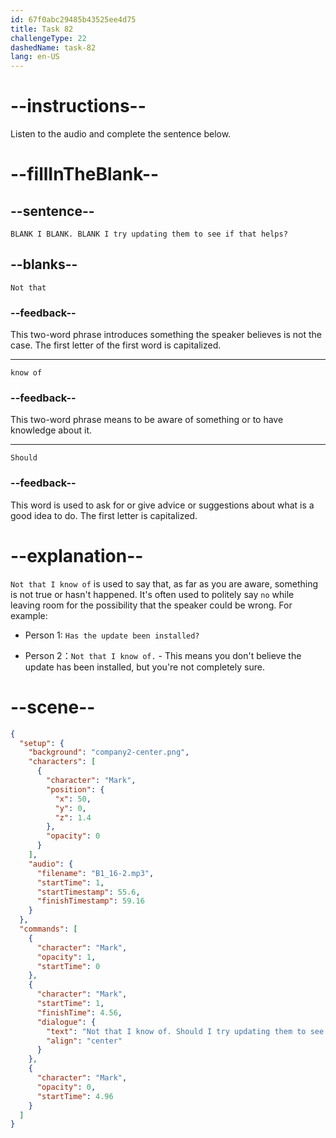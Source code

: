 ```yaml
---
id: 67f0abc29485b43525ee4d75
title: Task 82
challengeType: 22
dashedName: task-82
lang: en-US
---
```


<!-- (Audio) Mark: Not that I know of. Should I try updating them to see if that helps? -->

# --instructions--

Listen to the audio and complete the sentence below.

# --fillInTheBlank--

## --sentence--

`BLANK I BLANK. BLANK I try updating them to see if that helps?`

## --blanks--

`Not that`

### --feedback--

This two-word phrase introduces something the speaker believes is not the case. The first letter of the first word is capitalized.

---

`know of`

### --feedback--

This two-word phrase means to be aware of something or to have knowledge about it.

---

`Should`

### --feedback--

This word is used to ask for or give advice or suggestions about what is a good idea to do. The first letter is capitalized.

# --explanation--

`Not that I know of` is used to say that, as far as you are aware, something is not true or hasn't happened. It's often used to politely say `no` while leaving room for the possibility that the speaker could be wrong. For example:

- Person 1: `Has the update been installed?`

- Person 2：`Not that I know of.` - This means you don't believe the update has been installed, but you're not completely sure.

# --scene--

```json
{
  "setup": {
    "background": "company2-center.png",
    "characters": [
      {
        "character": "Mark",
        "position": {
          "x": 50,
          "y": 0,
          "z": 1.4
        },
        "opacity": 0
      }
    ],
    "audio": {
      "filename": "B1_16-2.mp3",
      "startTime": 1,
      "startTimestamp": 55.6,
      "finishTimestamp": 59.16
    }
  },
  "commands": [
    {
      "character": "Mark",
      "opacity": 1,
      "startTime": 0
    },
    {
      "character": "Mark",
      "startTime": 1,
      "finishTime": 4.56,
      "dialogue": {
        "text": "Not that I know of. Should I try updating them to see if that helps?",
        "align": "center"
      }
    },
    {
      "character": "Mark",
      "opacity": 0,
      "startTime": 4.96
    }
  ]
}
```
